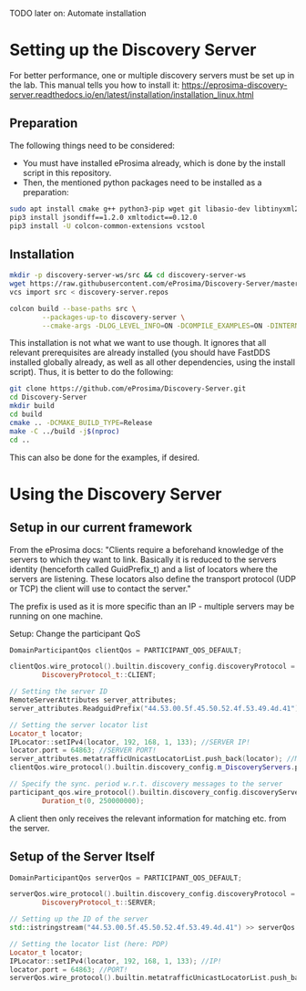 TODO later on: Automate installation

# Setting up the Discovery Server
For better performance, one or multiple discovery servers must be set up in the lab. This manual tells you how to install it:
https://eprosima-discovery-server.readthedocs.io/en/latest/installation/installation_linux.html

## Preparation
The following things need to be considered:
- You must have installed eProsima already, which is done by the install script in this repository. 
- Then, the mentioned python packages need to be installed as a preparation:
```bash
sudo apt install cmake g++ python3-pip wget git libasio-dev libtinyxml2-dev libssl-dev
pip3 install jsondiff==1.2.0 xmltodict==0.12.0
pip3 install -U colcon-common-extensions vcstool
```

## Installation
```bash
mkdir -p discovery-server-ws/src && cd discovery-server-ws
wget https://raw.githubusercontent.com/eProsima/Discovery-Server/master/discovery-server.repos
vcs import src < discovery-server.repos

colcon build --base-paths src \
        --packages-up-to discovery-server \
        --cmake-args -DLOG_LEVEL_INFO=ON -DCOMPILE_EXAMPLES=ON -DINTERNALDEBUG=ON -DCMAKE_BUILD_TYPE=Debug
```

This installation is not what we want to use though. It ignores that all relevant prerequisites are already installed (you should have FastDDS installed globally already, as well as all other dependencies, using the install script). Thus, it is better to do the following:

```bash
git clone https://github.com/eProsima/Discovery-Server.git
cd Discovery-Server
mkdir build
cd build
cmake .. -DCMAKE_BUILD_TYPE=Release
make -C ../build -j$(nproc)
cd ..
```

This can also be done for the examples, if desired.

# Using the Discovery Server
## Setup in our current framework
From the eProsima docs: "Clients require a beforehand knowledge of the servers to which they want to link. Basically it is reduced to the servers identity (henceforth called GuidPrefix_t) and a list of locators where the servers are listening. These locators also define the transport protocol (UDP or TCP) the client will use to contact the server."

The prefix is used as it is more specific than an IP - multiple servers may be running on one machine. 

Setup: Change the participant QoS
```C++
DomainParticipantQos clientQos = PARTICIPANT_QOS_DEFAULT;

clientQos.wire_protocol().builtin.discovery_config.discoveryProtocol =
        DiscoveryProtocol_t::CLIENT;

// Setting the server ID
RemoteServerAttributes server_attributes;
server_attributes.ReadguidPrefix("44.53.00.5f.45.50.52.4f.53.49.4d.41");

// Setting the server locator list
Locator_t locator;
IPLocator::setIPv4(locator, 192, 168, 1, 133); //SERVER IP!
locator.port = 64863; //SERVER PORT!
server_attributes.metatrafficUnicastLocatorList.push_back(locator); //Multicast or Unicast
clientQos.wire_protocol().builtin.discovery_config.m_DiscoveryServers.push_back(server_attributes);

// Specify the sync. period w.r.t. discovery messages to the server
participant_qos.wire_protocol().builtin.discovery_config.discoveryServer_client_syncperiod =
        Duration_t(0, 250000000);
```

A client then only receives the relevant information for matching etc. from the server.

## Setup of the Server Itself
```C++
DomainParticipantQos serverQos = PARTICIPANT_QOS_DEFAULT;

serverQos.wire_protocol().builtin.discovery_config.discoveryProtocol =
        DiscoveryProtocol_t::SERVER;

// Setting up the ID of the server
std::istringstream("44.53.00.5f.45.50.52.4f.53.49.4d.41") >> serverQos.wire_protocol().prefix;   

// Setting the locator list (here: PDP)
Locator_t locator;
IPLocator::setIPv4(locator, 192, 168, 1, 133); //IP!
locator.port = 64863; //PORT!
serverQos.wire_protocol().builtin.metatrafficUnicastLocatorList.push_back(locator);
```